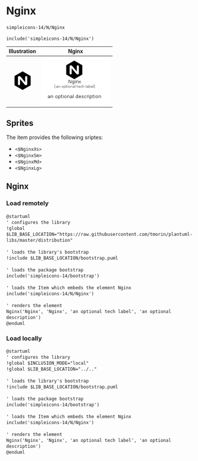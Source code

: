 # Nginx


```text
simpleicons-14/N/Nginx
```

```text
include('simpleicons-14/N/Nginx')
```



| Illustration | Nginx |
| :---: | :---: |
| ![illustration for Illustration](../../simpleicons-14/N/Nginx.png) | ![illustration for Nginx](../../simpleicons-14/N/Nginx.Local.png) |



## Sprites
The item provides the following sriptes:

- `<$NginxXs>`
- `<$NginxSm>`
- `<$NginxMd>`
- `<$NginxLg>`





## Nginx

### Load remotely
```plantuml
@startuml
' configures the library
!global $LIB_BASE_LOCATION="https://raw.githubusercontent.com/tmorin/plantuml-libs/master/distribution"

' loads the library's bootstrap
!include $LIB_BASE_LOCATION/bootstrap.puml

' loads the package bootstrap
include('simpleicons-14/bootstrap')

' loads the Item which embeds the element Nginx
include('simpleicons-14/N/Nginx')

' renders the element
Nginx('Nginx', 'Nginx', 'an optional tech label', 'an optional description')
@enduml
```

### Load locally
```plantuml
@startuml
' configures the library
!global $INCLUSION_MODE="local"
!global $LIB_BASE_LOCATION="../.."

' loads the library's bootstrap
!include $LIB_BASE_LOCATION/bootstrap.puml

' loads the package bootstrap
include('simpleicons-14/bootstrap')

' loads the Item which embeds the element Nginx
include('simpleicons-14/N/Nginx')

' renders the element
Nginx('Nginx', 'Nginx', 'an optional tech label', 'an optional description')
@enduml
```


